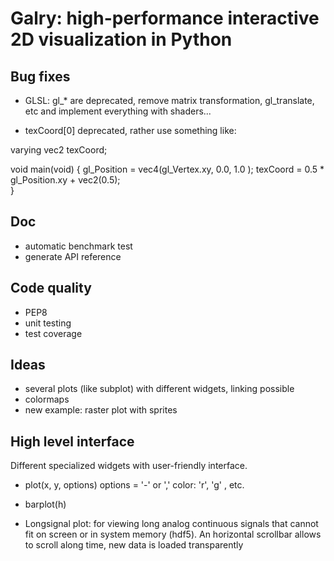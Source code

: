 Galry: high-performance interactive 2D visualization in Python
==============================================================

Bug fixes
---------
  * GLSL: gl_* are deprecated, remove matrix transformation, gl_translate,
  etc and implement everything with shaders...

  * texCoord[0] deprecated, rather use something like:
  
varying vec2 texCoord;

void main(void)
{
   gl_Position = vec4(gl_Vertex.xy, 0.0, 1.0 );
   texCoord = 0.5 * gl_Position.xy + vec2(0.5);     
}
  
  
  
Doc
---
  * automatic benchmark test
  * generate API reference

Code quality
------------
  * PEP8
  * unit testing
  * test coverage

Ideas
-----
  * several plots (like subplot) with different widgets, linking possible
  * colormaps
  * new example: raster plot with sprites
  
High level interface
--------------------

Different specialized widgets with user-friendly interface.

  * plot(x, y, options)
    options = '-' or ','
    color: 'r', 'g' , etc.
    
  * barplot(h)

  * Longsignal plot: for viewing long analog continuous signals that 
    cannot fit on screen or in system memory (hdf5). An horizontal scrollbar
    allows to scroll along time, new data is loaded transparently

